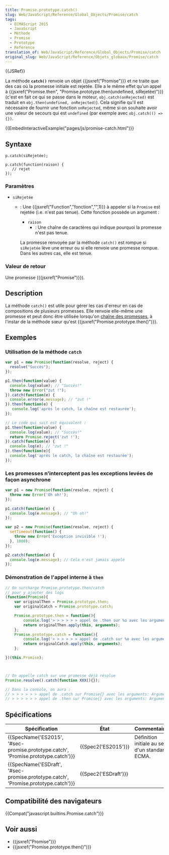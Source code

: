 ```yaml
---
title: Promise.prototype.catch()
slug: Web/JavaScript/Reference/Global_Objects/Promise/catch
tags:
  - ECMAScript 2015
  - JavaScript
  - Méthode
  - Promise
  - Prototype
  - Reference
translation_of: Web/JavaScript/Reference/Global_Objects/Promise/catch
original_slug: Web/JavaScript/Reference/Objets_globaux/Promise/catch
---
```

{{JSRef}}

La méthode **`catch()`** renvoie un objet {{jsxref("Promise")}} et ne traite que des cas où la promesse initiale est rejetée. Elle a le même effet qu'un appel à {{jsxref("Promise.then", "Promise.prototype.then(undefined, siRejetée)")}} (c'est en fait ce qui se passe dans le moteur, `obj.catch(onRejected)` est traduit en `obj.then(undefined, onRejected)`). Cela signifie qu'il est nécessaire de fournir une fonction `onRejected`, même si on souhaite avoir une valeur de secours qui est `undefined` (par exemple avec `obj.catch(() => {})`.

{{EmbedInteractiveExample("pages/js/promise-catch.html")}}

## Syntaxe

    p.catch(siRejetée);

    p.catch(function(raison) {
       // rejet
    });

### Paramètres

- `siRejetée`

  - : Une {{jsxref("Function","fonction","",1)}} à appeler si la `Promise` est rejetée (i.e. n'est pas tenue). Cette fonction possède un argument :

    - `raison`
      - : Une chaîne de caractères qui indique pourquoi la promesse n'est pas tenue.

    La promesse renvoyée par la méthode `catch()` est rompue si `siRejetée` lève une erreur ou si elle renvoie une promesse rompue. Dans les autres cas, elle est tenue.

### Valeur de retour

Une promesse ({{jsxref("Promise")}}).

## Description

La méthode `catch()` est utile pour gérer les cas d'erreur en cas de compositions de plusieurs promesses. Elle renvoie elle-même une promesse et peut donc être utilisée lorsqu'on [chaîne des promesses](/fr/docs/Web/JavaScript/Guide/Utiliser_les_promesses#Chaînage_après_un_catch), à l'instar de la méthode sœur qu'est {{jsxref("Promise.prototype.then()")}}.

## Exemples

### Utilisation de la méthode `catch`

```js
var p1 = new Promise(function(resolve, reject) {
  resolve("Succès");
});

p1.then(function(value) {
  console.log(value); // "Succès!"
  throw new Error("zut !");
}).catch(function(e) {
  console.error(e.message); // "zut !"
}).then(function(e) {
   console.log('après le catch, la chaîne est restaurée');
});

// Le code qui suit est équivalent :
p1.then(function(value) {
  console.log(value); // "Succès!"
  return Promise.reject('zut !');
}).catch(function(e) {
  console.log(e); // "zut !"
}).then(function(e){
  console.log('après le catch, la chaîne est restaurée');
});
```

### Les promesses n'interceptent pas les exceptions levées de façon asynchrone

```js
var p1 = new Promise(function(resolve, reject) {
  throw new Error('Oh oh!');
});

p1.catch(function(e) {
  console.log(e.message); // "Oh oh!"
});

var p2 = new Promise(function(resolve, reject) {
  setTimeout(function() {
    throw new Error('Exception invisible !');
  }, 1000);
});

p2.catch(function(e) {
  console.log(e.message); // Cela n'est jamais appelé
});
```

### Démonstration de l'appel interne à `then`

```js
// On surcharge Promise.prototype.then/catch
// pour y ajouter des logs
(function(Promise){
    var originalThen = Promise.prototype.then;
    var originalCatch = Promise.prototype.catch;

    Promise.prototype.then = function(){
        console.log('> > > > > > appel de .then sur %o avec les arguments: %o', this, arguments);
        return originalThen.apply(this, arguments);
    };
    Promise.prototype.catch = function(){
        console.log('> > > > > > appel de .catch sur %o avec les arguments: %o', this, arguments);
        return originalCatch.apply(this, arguments);
    };

})(this.Promise);



// On appelle catch sur une promesse déjà résolue
Promise.resolve().catch(function XXX(){});

// Dans la console, on aura :
// > > > > > > appel de .catch sur Promise{} avec les arguments: Arguments{1} [0: function XXX()]
// > > > > > > appel de .then sur Promise{} avec les arguments: Arguments{2} [0: undefined, 1: function XXX()]
```

## Spécifications

| Spécification                                                                                                | État                         | Commentaires                                    |
| ------------------------------------------------------------------------------------------------------------ | ---------------------------- | ----------------------------------------------- |
| {{SpecName('ES2015', '#sec-promise.prototype.catch', 'Promise.prototype.catch')}} | {{Spec2('ES2015')}}     | Définition initiale au sein d'un standard ECMA. |
| {{SpecName('ESDraft', '#sec-promise.prototype.catch', 'Promise.prototype.catch')}} | {{Spec2('ESDraft')}} |                                                 |

## Compatibilité des navigateurs

{{Compat("javascript.builtins.Promise.catch")}}

## Voir aussi

- {{jsxref("Promise")}}
- {{jsxref("Promise.prototype.then()")}}
